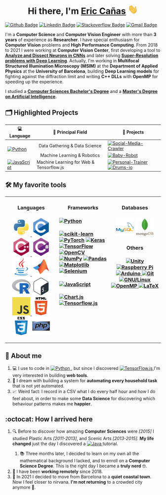 <h1 align="center">Hi there, I'm <a href="https://github.com/Eric-Canas/" target="_blank">Eric Cañas</a> <img
src="https://raw.githubusercontent.com/ABSphreak/ABSphreak/master/gifs/Hi.gif" height="32" /></h1>
</h1>

[![Github Badge](https://img.shields.io/badge/-Github-black?style=flat&logo=github)](https://github.com/Eric-Canas/) 
[![Linkedin Badge](https://img.shields.io/badge/-LinkedIn-blue?style=flat&logo=Linkedin&logoColor=white)](https://www.linkedin.com/in/eric-canas/)
[![Stackoverflow Badge](https://img.shields.io/badge/-Stack%20overflow-FE7A16?style=flat&logo=stack-overflow&logoColor=white)](https://stackoverflow.com/users/story/13942832)
[![Gmail Badge](https://img.shields.io/badge/-Gmail-d14836?style=flat&logo=Gmail&logoColor=white)](mailto:elcorreodeharu@gmail.com)
<!-- About me -->
I'm a **Computer Science** and **Computer Vision Engineer** with more than **3 years** of experience as **Researcher**. I have special enthusiasm for **Computer Vision** problems and **High Performance Computing**.
From 2018 to 2021 I were working at **Computer Vision Center**, first developing a tool to <a href="https://drive.google.com/file/d/1AAhG9Kb59VKIgHowP4znPeQgBLi8-ejE/view?usp=sharing">**Analyze and Dissect Neurons in CNNs**</a> and later solving <a href="https://drive.google.com/file/d/1vrb50XJmlDDh7UJhj8GAXQNfNu0-TDOT/view?usp=sharing">**Super-Resolution problems with Deep Learning**</a>.
Actually, I'm working in **Multifocal Structured Illumination Microscopy (MSIM)** at the **Department of Applied Physics** at the **University of Barcelona**, building **Deep Learning models** for fighting against the diffraction limit and writing **C++ DLLs** with **OpenMP** for speeding up the experience.

I studied a <a href="https://drive.google.com/file/d/1mT9Y713TgEC4xUxjD5ktASTQsQlPekWA/view?usp=sharing">**Computer Sciences Bachelor's Degree**</a> and a <a href="https://drive.google.com/file/d/1fR7y11tNrGO-HDJNxAbzuBjOQEjVOYRf/view?usp=sharing">**Master's Degree on Artificial Intelligence**</a>. 

<!-- Most Relevant Projects -->
## 🗂️ Highlighted Projects

<table>
    <thead>
        <tr>
          <th>💻 Language </th>
          <th>🔬 Principal Field </th>
          <th>🚀 Projects </th>
      </tr>
    </thead>
    <tbody>
        <tr>
            <td rowspan=2> <a href=https://www.python.org/ target="_blank"> <img alt="Python" title="Python" src=https://img.shields.io/static/v1?label=&message=Python&color=3C78A9&logo=python&logoColor=FFFFFF> </a> </td>
            <td align=center> Data Gathering & Data Science </td>
            <td> <a href=https://github.com/Eric-Canas/ICrawler target="_blank"> <img alt=Social-Media-Crawler src=https://img.shields.io/static/v1?label=Social-Media-Crawler&message=%20&color=000605&logo=github&logoColor=white&labelColor=000605> </a> </td>
        </tr>
        <tr>
            <td align=center> Machine Learning & Robotics </td>
            <td> <a href=https://github.com/Eric-Canas/BabyRobot target="_blank"> <img alt=Baby-Robot src=https://img.shields.io/static/v1?label=Baby-Robot&message=%20&color=000605&logo=github&logoColor=white&labelColor=000605> </a> </td>
        </tr>
        <tr>
            <td> <a href=https://developer.mozilla.org/en-US/docs/Web/JavaScript target="_blank"> <img alt="JavaScript" title="JavaScript" src=https://img.shields.io/static/v1?label=&message=JavaScript&color=F1E05A&logo=javascript&logoColor=FFFFFF> </a> </td>
            <td> Machine Learning for Web & Tensorflow.js </td>
            <td> <a href=https://github.com/Eric-Canas/TrainerBot target="_blank"><img alt=Personal-Trainer src=https://img.shields.io/static/v1?label=Personal-Trainer&message=%20&color=000605&logo=github&logoColor=white&labelColor=000605> <a href=https://github.com/Eric-Canas/Drums-io target="_blank"> <img alt=Drums-io src=https://img.shields.io/static/v1?label=Drums-io&message=%20&color=000605&logo=github&logoColor=white&labelColor=000605> </a> </td>
        </tr>
    </tbody>
</table>

## 🛠️ My favorite tools

<table><tr><td valign="top" align="center" width="33%">

<h3 align="center"> Languages <h3>  
<div align="center">  
<a href="https://www.python.org" target="_blank"> <img src="https://raw.githubusercontent.com/devicons/devicon/master/icons/python/python-original.svg" alt="Python" title="Python" height=60/> </a>
<a href="https://www.iso.org/standard/57853.html" target="_blank"> <img src="https://raw.githubusercontent.com/devicons/devicon/master/icons/c/c-original.svg" alt="C" title="C" height=60/> </a>  
    <a href="https://isocpp.org/" target="_blank"> <img src="https://raw.githubusercontent.com/devicons/devicon/master/icons/cplusplus/cplusplus-original.svg" alt="C++" title="C++" height=60/> </a> 
    <a href="https://docs.microsoft.com/en-us/dotnet/csharp/" target="_blank"> <img src="https://raw.githubusercontent.com/devicons/devicon/7a4ca8aa871d6dca81691e018d31eed89cb70a76/icons/csharp/csharp-original.svg" alt="C#" title="C#" height=60/> </a>
    <a href="https://www.java.com" target="_blank"> <img src="https://raw.githubusercontent.com/devicons/devicon/master/icons/java/java-original.svg" alt="Java" title ="Java" height=60/> </a>
    <a href="https://www.mathworks.com/" target="_blank"> <img src="https://raw.githubusercontent.com/devicons/devicon/7a4ca8aa871d6dca81691e018d31eed89cb70a76/icons/matlab/matlab-original.svg" alt="MATLAB" title="MATLAB" height=60/> </a>
        <a href="https://www.r-project.org/" target="_blank"> <img src="https://raw.githubusercontent.com/devicons/devicon/7a4ca8aa871d6dca81691e018d31eed89cb70a76/icons/r/r-original.svg" alt="R" title="R" height=60/></a>
    <a href="https://www.gnu.org/software/bash/" target="_blank"> <img src="https://raw.githubusercontent.com/devicons/devicon/7a4ca8aa871d6dca81691e018d31eed89cb70a76/icons/bash/bash-original.svg" alt="Bash" title="GNU Bash" height=60/></a>
    <a href="https://developer.mozilla.org/en-US/docs/Web/JavaScript" target="_blank"> <img src="https://raw.githubusercontent.com/devicons/devicon/master/icons/javascript/javascript-original.svg" alt="JavaScript" title="JavaScript" height=60/> </a>
    <a href="https://www.w3schools.com/html/" target="_blank"> <img src="https://raw.githubusercontent.com/devicons/devicon/master/icons/html5/html5-original-wordmark.svg" alt="HTML5" title="HTML5" height=60/> 
    <a href="https://www.w3schools.com/css/" target="_blank"> <img src="https://raw.githubusercontent.com/devicons/devicon/master/icons/css3/css3-original-wordmark.svg" alt="CSS3" title="CSS3" height=60/></a>
    <a href="https://www.php.net/" target="_blank"> <img src="https://raw.githubusercontent.com/devicons/devicon/7a4ca8aa871d6dca81691e018d31eed89cb70a76/icons/php/php-original.svg" alt="PHP" title="PHP" height=60/></a>
</div></td><td valign="top" width="33%">
<h3 align="center"> Frameworks <h3>  
<div>  
    <h4 aling="left"> <a href=https://www.python.org/ target="_blank"> <img alt=Python title="Python" src=https://img.shields.io/static/v1?label=&message=Python&color=3C78A9&logo=python&logoColor=FFFFFF> </a> </h4>
    <p>
    <a href="https://scikit-learn.org/stable/" target="_blank"><img alt="scikit-learn" title="scikit-learn" src="https://upload.wikimedia.org/wikipedia/commons/0/05/Scikit_learn_logo_small.svg" height=45></a>
    <a href="https://pytorch.org/" target="_blank"><img alt="PyTorch" title="PyTorch" src="https://www.vectorlogo.zone/logos/pytorch/pytorch-icon.svg" height=45></a>
    <a href="https://keras.io/"><img alt="Keras" title="Keras" src="https://upload.wikimedia.org/wikipedia/commons/a/ae/Keras_logo.svg" height=45></a>
    <a href="https://www.tensorflow.org/" target="_blank"><img alt="TensorFlow" title="TensorFlow" src="https://upload.wikimedia.org/wikipedia/commons/2/2d/Tensorflow_logo.svg" height=45></a>
        <a href="https://opencv.org/" target="_blank"><img alt="OpenCV" title="OpenCV" src="https://upload.wikimedia.org/wikipedia/commons/3/32/OpenCV_Logo_with_text_svg_version.svg" height=45></a>
    <a href="https://numpy.org/" target="_blank"> <img src="https://www.vectorlogo.zone/logos/numpy/numpy-icon.svg" alt="NumPy" title="NumPy" height=45/></a>
    <a href="https://pandas.pydata.org/" target="_blank"><img alt="Pandas" title="Pandas" src="https://upload.wikimedia.org/wikipedia/commons/2/22/Pandas_mark.svg" height=45></a>
        <a href="https://matplotlib.org/" target="_blank"><img alt="Matplotlib" title="Matplotlib" src="https://upload.wikimedia.org/wikipedia/commons/8/84/Matplotlib_icon.svg" height=45></a>
    <a href="https://www.selenium.dev/" target="_blank"><img alt="Selenium" title="Selenium" src="https://upload.wikimedia.org/wikipedia/commons/d/d5/Selenium_Logo.png" height=45></a>
    </p>
    <h4 aling="left"> <a href=https://developer.mozilla.org/en-US/docs/Web/JavaScript target="_blank"> <img alt=JavaScript title="JavaScript" src=https://img.shields.io/static/v1?label=&message=JavaScript&color=F1E05A&logo=javascript&logoColor=FFFFFF> </a> </h4>
    <p>
        <a href="https://www.chartjs.org/" target="_blank"><img alt="Chart.js" title="Chart.js" src="https://camo.githubusercontent.com/5ef323398644d0544cbf5284d118cd027594a32f1ad973d13667f169d245e382/68747470733a2f2f70726f66696c696e61746f722e7269736861762e6465762f736b696c6c732d6173736574732f6c6f676f2d7469746c652e737667" height=60></a>
    <a href="https://www.tensorflow.org/js" target="_blank"><img alt="Tensorflow.js" title="Tensorflow.js" src="https://www.tensorflow.org/site-assets/images/project-logos/tensorflow-js-logo-social.png" height=55></a>
    </p>
</div></td><td valign="top" align="center" width="33%">
<h3 align="center"> Databases <h3>  
<div align="center">  
   <a href="https://www.mysql.com/" target="_blank"> <img src="https://raw.githubusercontent.com/devicons/devicon/master/icons/mysql/mysql-original-wordmark.svg" alt="MySQL" height=60/></a> 
   <a href="https://www.mongodb.com/" target="_blank"> <img src="https://raw.githubusercontent.com/devicons/devicon/master/icons/mongodb/mongodb-original-wordmark.svg" alt="MongoDB" height=60/> </a>
</div>
<h3 align="center"> Others <h3>  
<div align="center">  
    <a href="https://unity.com/" target="_blank"> <img src="https://cdn.worldvectorlogo.com/logos/unity-69.svg" alt="Unity" title="Unity" height=50/> </a>
    <a href="https://www.raspberrypi.org/" target="_blank"> <img src="https://elinux.org/images/c/cb/Raspberry_Pi_Logo.svg" alt="Raspberry Pi" title="Raspberry Pi" height=50/> </a>
    <a href="https://www.arduino.cc/" target="_blank"> <img src="https://upload.wikimedia.org/wikipedia/commons/8/87/Arduino_Logo.svg" alt="Arduino" title="Arduino" height=45/> </a>
    <a href="https://git-scm.com/" target="_blank"> <img src="https://upload.wikimedia.org/wikipedia/commons/3/3f/Git_icon.svg" alt="Git" title="Git" height=50/> </a>
    <a href="https://www.gnu.org/home.en.html" target="_blank"> <img src="https://upload.wikimedia.org/wikipedia/commons/3/35/Tux.svg" alt="GNU/Linux" title="GNU/Linux" height=50/> </a>
    <a href="https://www.openmp.org/" target="_blank"> <img src="https://upload.wikimedia.org/wikipedia/commons/e/eb/OpenMP_logo.png" alt="OpenMP" title="OpenMP" height=40/> </a>
    <a href="https://www.latex-project.org/" target="_blank"> <img src="https://upload.wikimedia.org/wikipedia/commons/9/92/LaTeX_logo.svg" alt="LaTeX" title="LaTeX" height=40/> </a>
 </div></td>
</tr></table>  

## 🐼 About me
<ol>
    <li>💻 I use to code in <a href=https://www.python.org/ target="_blank"> <img alt="Python" title="Python" src=https://img.shields.io/static/v1?label=&message=Python&color=3C78A9&logo=python&logoColor=FFFFFF> </a>, but since I discovered <a href=https://developer.mozilla.org/en-US/docs/Web/JavaScript target="_blank"> <img alt="TensorFlow.js" title="TensorFlow.js" src=https://img.shields.io/static/v1?label=&message=TensorflowJS&color=F1E05A&logo=javascript&logoColor=FFFFFF> </a> I'm very interested in building <b>web tools</b>. 
    <li> 🤖 I dream with building a system for <b>automating every household task</b> that is not yet automated. </li>
  <li> 📈 Weird fact: I record in a CSV what I do every half hour and how I do feel about, in order to make some <b>Data Science</b> for discovering which behaviour patterns makes me <b>happier</b>. </li>
    </ol>

## :octocat: How I arrived here
<ol>
   <li> 🔍 Before to discover how amazing <b>Computer Sciences</b> were <i>[2015]</i> I studied Plastic Arts <i>[2011-2013]</i>, and Scenic Arts <i>[2013-2015]</i>. <b>My life changed</b> just the day I discovered a <a href=https://www.java.com/ target="_blank"> <img alt="Java" title="Java" src=https://img.shields.io/static/v1?label=&message=Java&color=F8A83C&logo=java&logoColor=white/> </a> tutorial. </li>
    <ol>
        <li>📚 Three months later, I decided to learn on my own all the mathematical background I lacked, and to enroll on a <b>Computer Science Degree</b>. This is the right day I became a <b>truly nerd</b> 🤓. </li>
    </ol>
    <li> 🏡 I have been <b>working remotely</b> since 2018.
    <li> 🚋 In 2021 I decided to move from Barcelona to a <b>quiet coastal town</b>. Now I feel closer to nirvana. <b>I'm not returning</b> to a crowded city anymore 👋. </li>
</ol>
